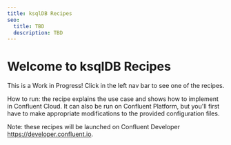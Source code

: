 ```yaml
---
title: ksqlDB Recipes
seo:
  title: TBD
  description: TBD
---
```


# Welcome to ksqlDB Recipes

This is a Work in Progress!
Click in the left nav bar to see one of the recipes.

How to run: the recipe explains the use case and shows how to implement in Confluent Cloud.
It can also be run on Confluent Platform, but you'll first have to make appropriate modifications to the provided configuration files.

Note: these recipes will be launched on Confluent Developer https://developer.confluent.io.
